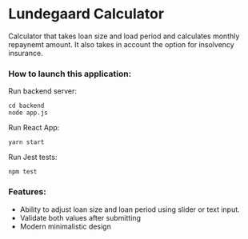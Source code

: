 # Lundegaard Calculator
Calculator that takes loan size and load period and calculates monthly repaynemt amount. It also takes in account the option for insolvency insurance.

### How to launch this application:


Run backend server:

    cd backend
    node app.js


Run React App:

    yarn start

Run Jest tests:
    
    npm test


### Features:
- Ability to adjust loan size and loan period using slider or text input.
- Validate both values after submitting
- Modern minimalistic design
